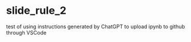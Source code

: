 # slide_rule_2
test of using instructions generated by ChatGPT to upload ipynb to github through VSCode
